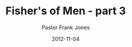 ---
lunr: "true"
title: "Fisher's of Men - part 3"
author: "Pastor Frank Jones"
postDate: "11-04-2012"
date: 2012-11-04
category: "sermons"
slug: "2012/11/11042012_ffc"
icon: microphone
audioLink: "11042012_ffc"
tags: [fishers of men]
mp3: "11042012_ffc/11042012.mp3"
ogg: "11042012_ffc/11042012.ogg"
linkurl: "https://archive.org/download/11042012_ffc/11042012_ffc_files.xml"
ipath: "https://archive.org/download/11042012_ffc/11042012.mp3"
layout: sermon.html
---